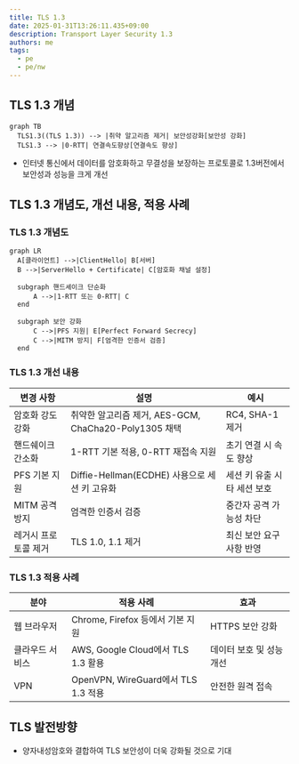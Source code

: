 ```yaml
---
title: TLS 1.3
date: 2025-01-31T13:26:11.435+09:00
description: Transport Layer Security 1.3
authors: me
tags:
  - pe
  - pe/nw
---
```


## TLS 1.3 개념

```mermaid
graph TB
  TLS1.3((TLS 1.3)) --> |취약 알고리즘 제거| 보안성강화[보안성 강화]
  TLS1.3 --> |0-RTT| 연결속도향상[연결속도 향상]
```

- 인터넷 통신에서 데이터를 암호화하고 무결성을 보장하는 프로토콜로 1.3버전에서 보안성과 성능을 크게 개선

## TLS 1.3 개념도, 개선 내용, 적용 사례

### TLS 1.3 개념도

```mermaid
graph LR
  A[클라이언트] -->|ClientHello| B[서버]
  B -->|ServerHello + Certificate| C[암호화 채널 설정]

  subgraph 핸드셰이크 단순화
      A -->|1-RTT 또는 0-RTT| C
  end

  subgraph 보안 강화
      C -->|PFS 지원| E[Perfect Forward Secrecy]
      C -->|MITM 방지| F[엄격한 인증서 검증]
  end
```

### TLS 1.3 개선 내용

| 변경 사항 | 설명 | 예시 |
| --- | --- | --- |
| 암호화 강도 강화 | 취약한 알고리즘 제거, AES-GCM, ChaCha20-Poly1305 채택 | RC4, SHA-1 제거 |
| 핸드쉐이크 간소화 | 1-RTT 기본 적용, 0-RTT 재접속 지원 | 초기 연결 시 속도 향상 |
| PFS 기본 지원 | Diffie-Hellman(ECDHE) 사용으로 세션 키 고유화 | 세션 키 유출 시 타 세션 보호 |
| MITM 공격 방지 | 엄격한 인증서 검증 | 중간자 공격 가능성 차단 |
| 레거시 프로토콜 제거 | TLS 1.0, 1.1 제거 | 최신 보안 요구사항 반영 |

### TLS 1.3 적용 사례

| 분야 | 적용 사례 | 효과 |
| --- | --- | --- |
| 웹 브라우저 | Chrome, Firefox 등에서 기본 지원 | HTTPS 보안 강화 |
| 클라우드 서비스 | AWS, Google Cloud에서 TLS 1.3 활용 | 데이터 보호 및 성능 개선 |
| VPN | OpenVPN, WireGuard에서 TLS 1.3 적용 | 안전한 원격 접속 |

## TLS 발전방향

- 양자내성암호와 결합하여 TLS 보안성이 더욱 강화될 것으로 기대
